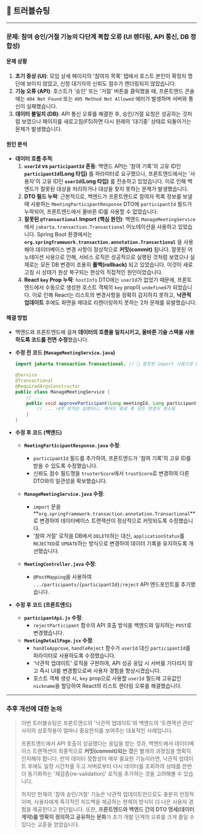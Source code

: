 ## 🧯 트러블슈팅

-----

### **문제: 참여 승인/거절 기능의 다단계 복합 오류 (UI 렌더링, API 통신, DB 정합성)**

#### **문제 상황**

1.  **초기 증상 (UI)**: 모임 상세 페이지의 '참여자 목록' 탭에서 호스트 본인이 확정자 명단에 보이지 않았고, 신청 대기자의 신뢰도 점수가 렌더링되지 않았습니다.
2.  **기능 오류 (API)**: 호스트가 '승인' 또는 '거절' 버튼을 클릭했을 때, 프론트엔드 콘솔에는 `404 Not Found` 또는 `405 Method Not Allowed` 에러가 발생하며 서버와 통신이 실패했습니다.
3.  **데이터 불일치 (DB)**: API 통신 오류를 해결한 후, 승인/거절 요청은 성공하는 것처럼 보였으나 페이지를 새로고침(F5)하면 다시 원래의 '대기중' 상태로 되돌아가는 문제가 발생했습니다.

#### **원인 분석**

- **데이터 흐름 추적**:
    1.  **`userId` vs `participantId` 혼동**: 백엔드 API는 '참여 기록'의 고유 ID인 **`participantId`(Long 타입)** 를 파라미터로 요구했으나, 프론트엔드에서는 '사용자'의 고유 ID인 **`userId`(Long 타입)** 를 전송하고 있었습니다. 이로 인해 백엔드가 잘못된 대상을 처리하거나 대상을 찾지 못하는 문제가 발생했습니다.
    2.  **DTO 필드 누락**: 근본적으로, 백엔드가 프론트엔드로 참여자 목록 정보를 보낼 때 사용하는 `MeetingParticipantResponse` DTO에 `participantId` 필드가 누락되어, 프론트엔드에서 올바른 ID를 사용할 수 없었습니다.
    3.  **잘못된 `@Transactional` Import (핵심 원인)**: 백엔드 `ManageMeetingService`에서 `jakarta.transaction.Transactional` 어노테이션을 사용하고 있었습니다. Spring Boot 환경에서는 **`org.springframework.transaction.annotation.Transactional`** 을 사용해야 데이터베이스 변경 사항이 정상적으로 **커밋(commit)** 됩니다. 잘못된 어노테이션 사용으로 인해, 서비스 로직은 성공적으로 실행된 것처럼 보였으나 실제로는 모든 DB 변경이 조용히 **롤백(rollback)** 되고 있었습니다. 이것이 새로고침 시 상태가 원상 복구되는 현상의 직접적인 원인이었습니다.
    4.  **React `key` Prop 누락**: `hostInfo` DTO에는 `userId`가 없었기 때문에, 프론트엔드에서 수동으로 생성한 호스트 객체의 `key` prop이 `undefined`가 되었습니다. 이로 인해 React는 리스트의 변경사항을 정확히 감지하지 못하고, **낙관적 업데이트** 후에도 화면을 제대로 리렌더링하지 못하는 2차 문제를 유발했습니다.

#### **해결 방법**

-   백엔드와 프론트엔드에 걸쳐 **데이터의 흐름을 일치시키고, 올바른 기술 스택을 사용하도록 코드를 전면 수정**했습니다.

-   **수정 전 코드 (`ManageMeetingService.java`)**
    ```java
    import jakarta.transaction.Transactional; // 🚨 잘못된 import 사용으로 DB 변경이 롤백됨

    @Service
    @Transactional
    @RequiredArgsConstructor
    public class ManageMeetingService {
        // ...
        public void approveParticipant(Long meetingId, Long participantId, String hostProviderId) {
            // ... 내부 로직은 실행되나, 메서드 종료 후 모든 변경이 취소됨
        }
    }
    ```

-   **수정 후 코드 (백엔드)**
    -   **`MeetingParticipantResponse.java` 수정**:
        -   `participantId` 필드를 추가하여, 프론트엔드가 '참여 기록'의 고유 ID를 받을 수 있도록 수정했습니다.
        -   신뢰도 점수 필드명을 `trusterScore`에서 `trustScore`로 변경하여 다른 DTO와의 일관성을 확보했습니다.

    -   **`ManageMeetingService.java` 수정**:
        -   `import` 문을 **`org.springframework.transaction.annotation.Transactional`**로 변경하여 데이터베이스 트랜잭션이 정상적으로 커밋되도록 수정했습니다.
        -   '참여 거절' 로직을 DB에서 `DELETE`하는 대신, `applicationStatus`를 `REJECTED`로 `UPDATE`하는 방식으로 변경하여 데이터 기록을 유지하도록 개선했습니다.

    -   **`MeetingController.java` 수정**:
        -   `@PostMapping`을 사용하여 `.../participants/{participantId}/reject` API 엔드포인트를 추가했습니다.

-   **수정 후 코드 (프론트엔드)**
    -   **`participantApi.js` 수정**:
        -   `rejectParticipant` 함수의 API 호출 방식을 백엔드와 일치하는 `POST`로 변경했습니다.
    -   **`MeetingDetailPage.jsx` 수정**:
        -   `handleApprove`, `handleReject` 함수가 `userId` 대신 `participantId`를 파라미터로 사용하도록 수정했습니다.
        -   '낙관적 업데이트' 로직을 구현하여, API 성공 응답 시 서버를 기다리지 않고 즉시 UI를 변경함으로써 사용자 경험을 향상시켰습니다.
        -   호스트 객체 생성 시, `key` prop으로 사용할 `userId` 필드에 고유값인 `nickname`을 할당하여 React의 리스트 렌더링 오류를 해결했습니다.

-----

### **추후 개선에 대한 논의**

> 이번 트러블슈팅은 프론트엔드의 '낙관적 업데이트'와 백엔드의 '트랜잭션 관리' 사이의 상호작용이 얼마나 중요한지를 보여주는 대표적인 사례입니다.
>
> 프론트엔드에서 API 호출이 성공했다는 응답을 받는 것과, 백엔드에서 데이터베이스 트랜잭션이 최종적으로 **커밋(commit)되는 것**은 별개의 과정임을 명확히 인지해야 합니다. 만약 데이터 정합성이 매우 중요한 기능이라면, 낙관적 업데이트 후에도 일정 시간차를 두고 서버로부터 다시 데이터를 조회하여 상태를 한번 더 동기화하는 '재검증(re-validation)' 로직을 추가하는 것을 고려해볼 수 있습니다.
>
> 하지만 현재의 '참여 승인/거절' 기능은 낙관적 업데이트만으로도 충분히 안정적이며, 사용자에게 즉각적인 피드백을 제공하는 현재의 방식이 더 나은 사용자 경험을 제공한다고 판단됩니다. 또한, **프론트엔드와 백엔드 간의 DTO 명세(데이터 계약)를 명확히 정의하고 공유하는 문화**가 초기 개발 단계의 오류를 크게 줄일 수 있다는 교훈을 얻었습니다.
